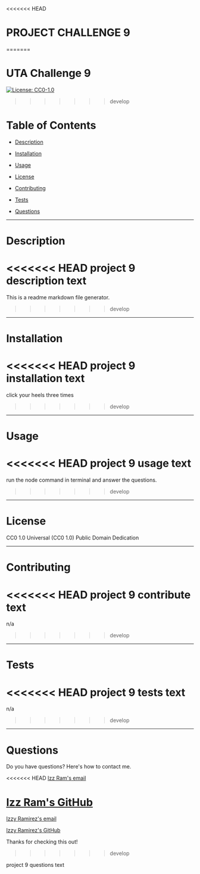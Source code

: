 
    
<<<<<<< HEAD
# **PROJECT CHALLENGE 9**

=======
# **UTA Challenge 9**
[![License: CC0-1.0](https://licensebuttons.net/l/zero/1.0/80x15.png)](http://creativecommons.org/publicdomain/zero/1.0/)
>>>>>>> develop

# Table of Contents

- [Description](#description)


- [Installation](#installation)

- [Usage](#usage)

- [License](#license)

- [Contributing](#contributing)

- [Tests](#tests)

- [Questions](#questions)

---

# Description

<<<<<<< HEAD
project 9 description text
=======
This is a readme markdown file generator.
>>>>>>> develop

---

# Installation

<<<<<<< HEAD
project 9 installation text
=======
click your heels three times
>>>>>>> develop

---

# Usage

<<<<<<< HEAD
project 9 usage text
=======
run the node command in terminal and answer the questions.
>>>>>>> develop

---

# License

CC0 1.0 Universal (CC0 1.0) Public Domain Dedication

---

# Contributing

<<<<<<< HEAD
project 9 contribute text
=======
n/a
>>>>>>> develop

---

# Tests

<<<<<<< HEAD
project 9 tests text
=======
n/a
>>>>>>> develop

---

# Questions
Do you have questions? Here's how to contact me. 

<<<<<<< HEAD
<a href = "mailto: izz@gmail.com">Izz Ram's email</a>

<a href= "https://github.com/izztnkr">Izz Ram's GitHub </a>
=======
<a href = "mailto: izzcreativa@gmail.com">Izzy Ramirez's email</a>

<a href= "https://github.com/Izztnkr">Izzy Ramirez's GitHub </a>

Thanks for checking this out!
>>>>>>> develop

project 9 questions text
  